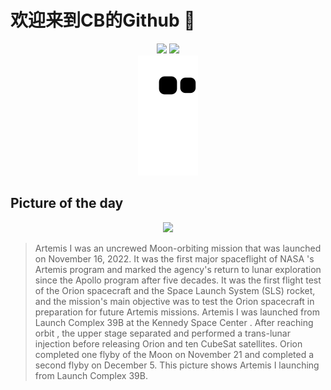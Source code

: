 
# 欢迎来到CB的Github 👋

<div align="center">
  <img height="137px" src="https://github-readme-stats.vercel.app/api?username=SuperCB&show_icons=true&theme=radical" />
  <img height="137px" src="https://github-readme-stats.vercel.app/api/top-langs/?username=SuperCB&hide_title=true&hide_border=true&layout=compact&langs_count=6&text_color=000&icon_color=fff" />
</div>


<div align="center">
    <img src="./contribution-snake/github-contribution-grid-snake.svg" />
</div>



## Picture of the day
<div align="center">
  <img width=400px src="https://upload.wikimedia.org/wikipedia/commons/thumb/b/b9/Artemis_I_Launch_%28NHQ202211160017%29.jpg/563px-Artemis_I_Launch_%28NHQ202211160017%29.jpg" />
</div>

>Artemis I  was an uncrewed  Moon-orbiting  mission that was launched on November 16, 2022. It was the first major spaceflight of  NASA 's  Artemis program  and marked the agency's return to lunar exploration since the  Apollo program  after five decades. It was the first flight test of the  Orion spacecraft  and the  Space Launch System  (SLS) rocket, and the mission's main objective was to test the Orion spacecraft in preparation for future Artemis missions.  Artemis I was launched from  Launch Complex 39B  at the  Kennedy Space Center . After reaching  orbit , the upper stage separated and performed a trans-lunar injection before releasing Orion and ten  CubeSat  satellites. Orion completed one  flyby  of the  Moon  on November 21 and completed a second flyby on December 5. This picture shows Artemis I launching from Launch Complex 39B.


